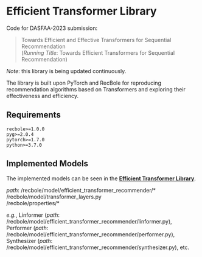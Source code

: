 # Efficient Transformer Library

Code for DASFAA-2023 submission:
> Towards Efficient and Effective Transformers for Sequential Recommendation  
(*Running Title*: Towards Efficient Transformers for Sequential Recommendation)

*Note*: this library is being updated continuously.

The library is built upon PyTorch and RecBole for reproducing recommendation algorithms based on Transformers and exploring their effectiveness and efficiency.


## Requirements

```
recbole>=1.0.0
pyg>=2.0.4
pytorch>=1.7.0
python>=3.7.0
```

## Implemented Models

The implemented models can be seen in the **[Efficient Transformer Library](/recbole/model/efficient_transformer_recommender/)**.

*path*: /recbole/model/efficient_transformer_recommender/*  
/recbole/model/transformer_layers.py  
/recbole/properties/*


*e.g.*, Linformer (*path*: /recbole/model/efficient_transformer_recommender/linformer.py),  
Performer (*path*: /recbole/model/efficient_transformer_recommender/performer.py),  
Synthesizer (*path*: /recbole/model/efficient_transformer_recommender/synthesizer.py), etc.
